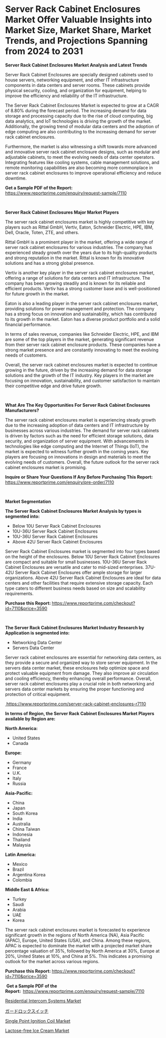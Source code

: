 <p><h1>Server Rack Cabinet Enclosures Market Offer Valuable Insights into Market Size, Market Share, Market Trends, and Projections Spanning from 2024 to 2031</h1></p><p><strong>Server Rack Cabinet Enclosures Market Analysis and Latest Trends</strong></p>
<p><p>Server Rack Cabinet Enclosures are specially designed cabinets used to house servers, networking equipment, and other IT infrastructure components in data centers and server rooms. These cabinets provide physical security, cooling, and organization for equipment, helping to improve the efficiency and reliability of the IT infrastructure.</p><p>The Server Rack Cabinet Enclosures Market is expected to grow at a CAGR of 8.80% during the forecast period. The increasing demand for data storage and processing capacity due to the rise of cloud computing, big data analytics, and IoT technologies is driving the growth of the market. Additionally, the growing trend of modular data centers and the adoption of edge computing are also contributing to the increasing demand for server rack cabinet enclosures.</p><p>Furthermore, the market is also witnessing a shift towards more advanced and innovative server rack cabinet enclosure designs, such as modular and adjustable cabinets, to meet the evolving needs of data center operators. Integrating features like cooling systems, cable management solutions, and remote monitoring capabilities are also becoming more commonplace in server rack cabinet enclosures to improve operational efficiency and reduce downtime.</p></p>
<p><strong>Get a Sample PDF of the Report:&nbsp;</strong> <a href="https://www.reportprime.com/enquiry/request-sample/7110">https://www.reportprime.com/enquiry/request-sample/7110</a></p>
<p>&nbsp;</p>
<p><strong>Server Rack Cabinet Enclosures Major Market Players</strong></p>
<p><p>The server rack cabinet enclosures market is highly competitive with key players such as Rittal GmbH, Vertiv, Eaton, Schneider Electric, HPE, IBM, Dell, Oracle, Toten, ZTE, and others. </p><p>Rittal GmbH is a prominent player in the market, offering a wide range of server rack cabinet enclosures for various industries. The company has experienced steady growth over the years due to its high-quality products and strong reputation in the market. Rittal is known for its innovative solutions and has a strong global presence.</p><p>Vertiv is another key player in the server rack cabinet enclosures market, offering a range of solutions for data centers and IT infrastructure. The company has been growing steadily and is known for its reliable and efficient products. Vertiv has a strong customer base and is well-positioned for future growth in the market.</p><p>Eaton is also a leading player in the server rack cabinet enclosures market, providing solutions for power management and protection. The company has a strong focus on innovation and sustainability, which has contributed to its growth in the market. Eaton has a diverse product portfolio and a solid financial performance.</p><p>In terms of sales revenue, companies like Schneider Electric, HPE, and IBM are some of the top players in the market, generating significant revenue from their server rack cabinet enclosure products. These companies have a strong market presence and are constantly innovating to meet the evolving needs of customers.</p><p>Overall, the server rack cabinet enclosures market is expected to continue growing in the future, driven by the increasing demand for data storage solutions and the growth of the IT industry. Key players in the market are focusing on innovation, sustainability, and customer satisfaction to maintain their competitive edge and drive future growth.</p></p>
<p>&nbsp;</p>
<p><strong>What Are The Key Opportunities For Server Rack Cabinet Enclosures Manufacturers?</strong></p>
<p><p>The server rack cabinet enclosures market is experiencing steady growth due to the increasing adoption of data centers and IT infrastructure by businesses across various industries. The demand for server rack cabinets is driven by factors such as the need for efficient storage solutions, data security, and organization of server equipment. With advancements in technologies like edge computing and the Internet of Things (IoT), the market is expected to witness further growth in the coming years. Key players are focusing on innovations in design and materials to meet the evolving needs of customers. Overall, the future outlook for the server rack cabinet enclosures market is promising.</p></p>
<p><strong>Inquire or Share Your Questions If Any Before Purchasing This Report:</strong> <a href="https://www.reportprime.com/enquiry/pre-order/7110">https://www.reportprime.com/enquiry/pre-order/7110</a></p>
<p>&nbsp;</p>
<p><strong>Market Segmentation</strong></p>
<p><strong>The Server Rack Cabinet Enclosures Market Analysis by types is segmented into:</strong></p>
<p><ul><li>Below 10U Server Rack Cabinet Enclosures</li><li>10U-36U Server Rack Cabinet Enclosures</li><li>10U-36U Server Rack Cabinet Enclosures</li><li>Above 42U Server Rack Cabinet Enclosures</li></ul></p>
<p><p>Server Rack Cabinet Enclosures market is segmented into four types based on the height of the enclosures. Below 10U Server Rack Cabinet Enclosures are compact and suitable for small businesses. 10U-36U Server Rack Cabinet Enclosures are versatile and cater to mid-sized enterprises. 37U-42U Server Rack Cabinet Enclosures offer ample storage for larger organizations. Above 42U Server Rack Cabinet Enclosures are ideal for data centers and other facilities that require extensive storage capacity. Each type caters to different business needs based on size and scalability requirements.</p></p>
<p><strong>Purchase this Report:&nbsp;</strong><a href="https://www.reportprime.com/checkout?id=7110&price=3590">https://www.reportprime.com/checkout?id=7110&price=3590</a></p>
<p>&nbsp;</p>
<p><strong>The Server Rack Cabinet Enclosures Market Industry Research by Application is segmented into:</strong></p>
<p><ul><li>Networking Data Center</li><li>Servers Data Center</li></ul></p>
<p><p>Server rack cabinet enclosures are essential for networking data centers, as they provide a secure and organized way to store server equipment. In the servers data center market, these enclosures help optimize space and protect valuable equipment from damage. They also improve air circulation and cooling efficiency, thereby enhancing overall performance. Overall, server rack cabinet enclosures play a crucial role in both networking and servers data center markets by ensuring the proper functioning and protection of critical equipment.</p></p>
<p><a href="https://www.reportprime.com/server-rack-cabinet-enclosures-r7110">&nbsp;https://www.reportprime.com/server-rack-cabinet-enclosures-r7110</a></p>
<p><strong>In terms of Region, the Server Rack Cabinet Enclosures Market Players available by Region are:</strong></p>
<p>
    <p> <strong> North America: </strong>
        <ul>
            <li>United States</li>
            <li>Canada</li>
        </ul>
        </p> 
    <p> <strong> Europe: </strong>
        <ul>
            <li>Germany</li>
            <li>France</li>
            <li>U.K.</li>
            <li>Italy</li>
            <li>Russia</li>
        </ul>
        </p> 
    <p> <strong> Asia-Pacific: </strong>
        <ul>
            <li>China</li>
            <li>Japan</li>
            <li>South Korea</li>
            <li>India</li>
            <li>Australia</li>
            <li>China Taiwan</li>
            <li>Indonesia</li>
            <li>Thailand</li>
            <li>Malaysia</li>
        </ul>
        </p> 
    <p> <strong> Latin America: </strong>
        <ul>
            <li>Mexico</li>
            <li>Brazil</li>
            <li>Argentina Korea</li>
            <li>Colombia</li>
        </ul>
        </p> 
    <p> <strong> Middle East & Africa: </strong>
        <ul>
            <li>Turkey</li>
            <li>Saudi</li>
            <li>Arabia</li>
            <li>UAE</li>
            <li>Korea</li>
        </ul>
    </p>
    </p>
<p><p>The server rack cabinet enclosures market is forecasted to experience significant growth in the regions of North America (NA), Asia Pacific (APAC), Europe, United States (USA), and China. Among these regions, APAC is expected to dominate the market with a projected market share percentage valuation of 35%, followed by North America at 30%, Europe at 20%, United States at 10%, and China at 5%. This indicates a promising outlook for the market across various regions.</p></p>
<p><strong>Purchase this Report: </strong><a href="https://www.reportprime.com/checkout?id=7110&price=3590">https://www.reportprime.com/checkout?id=7110&price=3590</a></p>
<p>&nbsp;<strong>Get a Sample PDF of the Report:&nbsp;&nbsp;</strong><a href="https://www.reportprime.com/enquiry/request-sample/7110">https://www.reportprime.com/enquiry/request-sample/7110</a></p>
<p><strong></strong></p>
<p><p><a href="https://github.com/RichRobinson5/Market-Research-Report-List-5/blob/main/residential-intercom-systems-market.md">Residential Intercom Systems Market</a></p><p><a href="https://medium.com/@ebbkautzer/%E3%82%AC%E3%83%BC%E3%83%89%E3%83%AD%E3%83%83%E3%82%AF%E3%82%B9%E3%82%A4%E3%83%83%E3%83%81%E5%B8%82%E5%A0%B4%E3%81%AE%E8%A6%8F%E6%A8%A1-cagr-%E3%83%88%E3%83%AC%E3%83%B3%E3%83%892024%E5%B9%B4-2030%E5%B9%B4-0846803c88ac">ガードロックスイッチ</a></p><p><a href="https://www.linkedin.com/pulse/single-point-ignition-coil-market-size-2024-2031-global-41eyf?trackingId=IfTtqLMDR1MFKTMduK%2BpVg%3D%3D">Single Point Ignition Coil Market</a></p><p><a href="https://www.linkedin.com/pulse/lactose-free-ice-cream-market-analysis-its-cagr-segmentation-wjdac?trackingId=KxqInylxF8aNAXkhv56QEQ%3D%3D">Lactose-free Ice Cream Market</a></p></p>